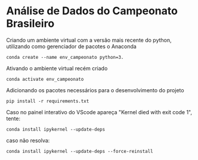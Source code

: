 # Análise de Dados do Campeonato Brasileiro

Criando um ambiente virtual com a versão mais recente do python, utilizando como gerenciador de pacotes o Anaconda
````
conda create --name env_campeonato python=3.
````

Ativando o ambiente virtual recém criado
````
conda activate env_campeonato
````

Adicionando os pacotes necessários para o desenvolvimento do projeto
````
pip install -r requirements.txt
````

Caso no painel interativo do VScode apareça "Kernel died with exit code 1", tente:
```
conda install ipykernel --update-deps
```
caso não resolva:
```
conda install ipykernel --update-deps --force-reinstall
```

